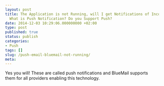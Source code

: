 ```yaml
---
layout: post
title: The Application is not Running, will I get Notifications of Incoming New Emails?
  What is Push Notification? Do you Support Push?
date: 2014-12-03 10:29:06.000000000 +02:00
type: post
published: true
status: publish
categories:
- Push
tags: []
slug: /push-email-bluemail-not-running/
meta:
---
```


Yes you will! These are called push notifications and BlueMail supports them for all providers enabling this technology.